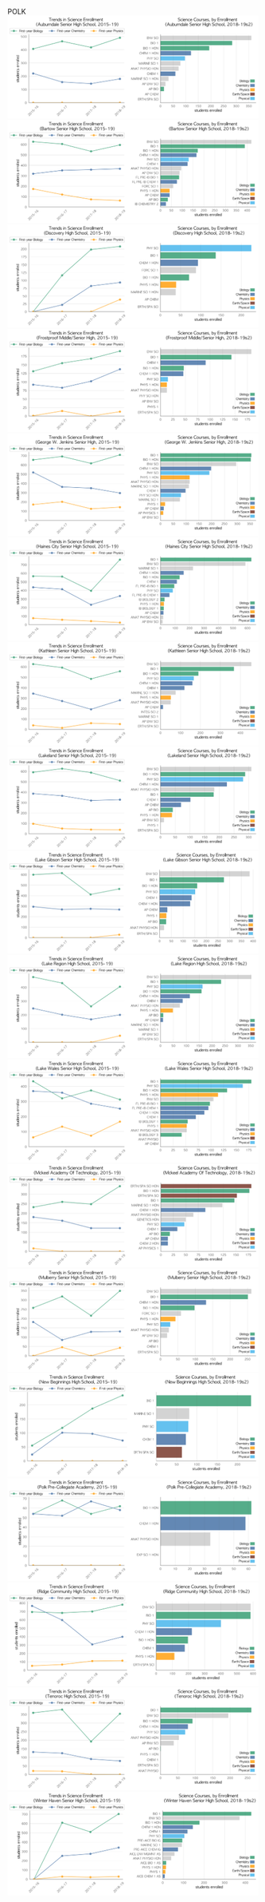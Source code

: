 POLK
![](../School_plots/POLK/AUBURNDALE.png)
![](../School_plots/POLK/BARTOW_SEN.png)
![](../School_plots/POLK/DISCOVERY.png)
![](../School_plots/POLK/FROSTPROOF.png)
![](../School_plots/POLK/GEORGE_W_J.png)
![](../School_plots/POLK/HAINES_CIT.png)
![](../School_plots/POLK/KATHLEEN_S.png)
![](../School_plots/POLK/LAKELAND_S.png)
![](../School_plots/POLK/LAKE_GIBSO.png)
![](../School_plots/POLK/LAKE_REGIO.png)
![](../School_plots/POLK/LAKE_WALES.png)
![](../School_plots/POLK/MCKEEL_ACA.png)
![](../School_plots/POLK/MULBERRY_S.png)
![](../School_plots/POLK/NEW_BEGINN.png)
![](../School_plots/POLK/POLK_PRECO.png)
![](../School_plots/POLK/RIDGE_COMM.png)
![](../School_plots/POLK/TENOROC.png)
![](../School_plots/POLK/WINTER_HAV.png)
